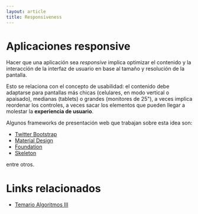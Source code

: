 ```yaml
---
layout: article
title: Responsiveness
---
```


# Aplicaciones responsive

Hacer que una aplicación sea *responsive* implica optimizar el contenido y la interacción de la interfaz de usuario en base al tamaño y resolución de la pantalla.

Esto se relaciona con el concepto de usabilidad: el contenido debe adaptarse para pantallas más chicas (celulares, en modo vertical o apaisado), medianas (tablets) o grandes (monitores de 25"), a veces implica reordenar los controles, a veces sacar los elementos que pueden llegar a molestar la **experiencia de usuario**.

Algunos frameworks de presentación web que trabajan sobre esta idea son:

- [Twitter Bootstrap](https://getbootstrap.com)
- [Material Design](https://material.io/)
- [Foundation](http://foundation.zurb.com/)
- [Skeleton](http://getskeleton.com/)

entre otros.

# Links relacionados

-   [Temario Algoritmos III](algo3-temario.html)

